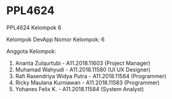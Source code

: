 # PPL4624
PPL4624 Kelompok 6

Kelompok DevApp
Nomor Kelompok: 6

Anggota Kelompok:
1. Ananta Zulqurtubi - A11.2018.11603 (Project Manager)
2. Muhamad Wahyudi - A11.2018.11580 (UI UX Designer)
3. Rafi Rasendriya Widya Putra - A11.2018.11564 (Programmer)
4. Ricky Maulana Kurniawan - A11.2018.11583 (Programmer)
5. Yohanes Felix K. - A11.2018.11584 (System Analyst)
